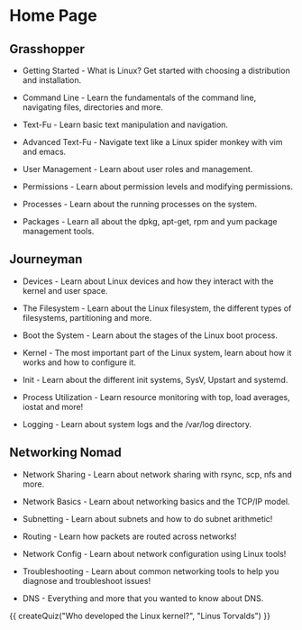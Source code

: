 # Home Page

## Grasshopper

* Getting Started - What is Linux? Get started with choosing a distribution and installation.

* Command Line - Learn the fundamentals of the command line, navigating files, directories and more.

* Text-Fu - Learn basic text manipulation and navigation.

* Advanced Text-Fu - Navigate text like a Linux spider monkey with vim and emacs.

* User Management - Learn about user roles and management.

* Permissions - Learn about permission levels and modifying permissions.

* Processes - Learn about the running processes on the system.

* Packages - Learn all about the dpkg, apt-get, rpm and yum package management tools.

## Journeyman

* Devices - Learn about Linux devices and how they interact with the kernel and user space.

* The Filesystem - Learn about the Linux filesystem, the different types of filesystems, partitioning and more.

* Boot the System - Learn about the stages of the Linux boot process.

* Kernel - The most important part of the Linux system, learn about how it works and how to configure it.

* Init - Learn about the different init systems, SysV, Upstart and systemd.

* Process Utilization - Learn resource monitoring with top, load averages, iostat and more!

* Logging - Learn about system logs and the /var/log directory.

## Networking Nomad

* Network Sharing - Learn about network sharing with rsync, scp, nfs and more.

* Network Basics - Learn about networking basics and the TCP/IP model.

* Subnetting - Learn about subnets and how to do subnet arithmetic!

* Routing - Learn how packets are routed across networks!

* Network Config - Learn about network configuration using Linux tools!

* Troubleshooting - Learn about common networking tools to help you diagnose and troubleshoot issues!

* DNS - Everything and more that you wanted to know about DNS.

<script src="../quiz.js"></script>

<div id="quiz">
  {{ createQuiz("Who developed the Linux kernel?", "Linus Torvalds") }}
</div>
